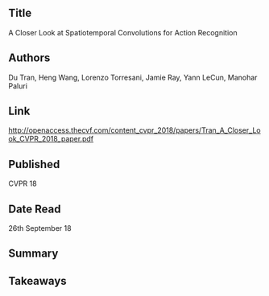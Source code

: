 ## Title
A Closer Look at Spatiotemporal Convolutions for Action Recognition


## Authors
Du Tran, Heng Wang, Lorenzo Torresani, Jamie Ray, Yann LeCun, Manohar Paluri


## Link
<http://openaccess.thecvf.com/content_cvpr_2018/papers/Tran_A_Closer_Look_CVPR_2018_paper.pdf>


## Published
CVPR 18


## Date Read
26th September 18


## Summary



## Takeaways




